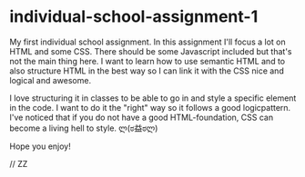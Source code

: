 # individual-school-assignment-1

My first individual school assignment.
In this assignment I'll focus a lot on HTML and some CSS. 
There should be some Javascript included but that's not the main thing here. 
I want to learn how to use semantic HTML and to also structure HTML in the best way so I can link it with the CSS nice and logical and awesome.

I love structuring it in classes to be able to go in and style a specific element in the code. 
I want to do it the "right" way so it follows a good logicpattern.
I've noticed that if you do not have a good HTML-foundation, CSS can become a living hell to style. ლ(ಠ益ಠლ)

Hope you enjoy!

// ZZ
